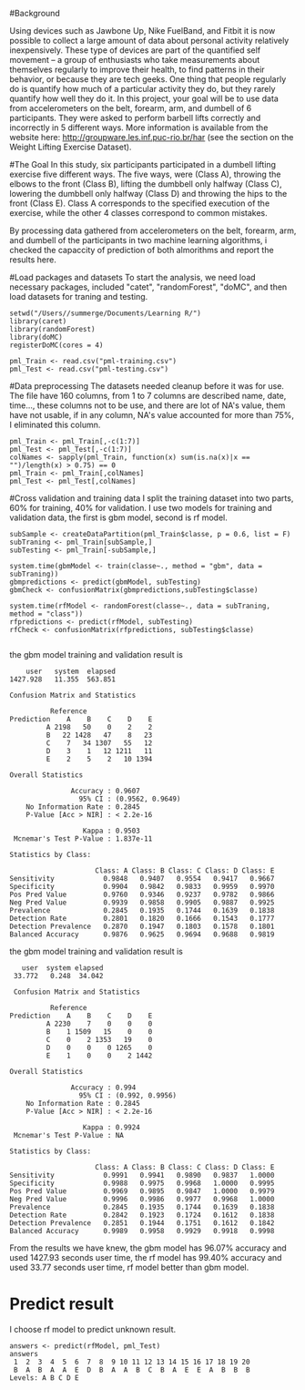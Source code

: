 #Background

Using devices such as Jawbone Up, Nike FuelBand, and Fitbit it is now possible to collect a large amount of data about personal activity relatively inexpensively. These type of devices are part of the quantified self movement – a group of enthusiasts who take measurements about themselves regularly to improve their health, to find patterns in their behavior, or because they are tech geeks. One thing that people regularly do is quantify how much of a particular activity they do, but they rarely quantify how well they do it. In this project, your goal will be to use data from accelerometers on the belt, forearm, arm, and dumbell of 6 participants. They were asked to perform barbell lifts correctly and incorrectly in 5 different ways. More information is available from the website here: http://groupware.les.inf.puc-rio.br/har (see the section on the Weight Lifting Exercise Dataset). 

#The Goal
In this study, six participants participated in a dumbell lifting exercise five different ways. The five ways, were (Class A), throwing the elbows to the front (Class B), lifting the dumbbell only halfway (Class C), lowering the dumbbell only halfway (Class D) and throwing the hips to the front (Class E). Class A corresponds to the specified execution of the exercise, while the other 4 classes correspond to common mistakes.

By processing data gathered from accelerometers on the belt, forearm, arm, and dumbell of the participants in two machine learning algorithms, i checked the capaccity of prediction of both almorithms and report the results here.

#Load packages and datasets
To start the analysis, we need load necessary packages, included "catet", "randomForest", "doMC", and then load datasets for traning and testing.

```
setwd("/Users//summerge/Documents/Learning R/")
library(caret)
library(randomForest)
library(doMC)
registerDoMC(cores = 4)

pml_Train <- read.csv("pml-training.csv")
pml_Test <- read.csv("pml-testing.csv")
```
#Data preprocessing
The datasets needed cleanup before it was for use.  The file have 160 columns,  from 1 to 7 columns are described name, date, time..., these columns not to be use, and there are lot of NA's value, them have not usable, if in any column, NA's value accounted for more than 75%, I eliminated this column.

```
pml_Train <- pml_Train[,-c(1:7)]
pml_Test <- pml_Test[,-c(1:7)]
colNames <- sapply(pml_Train, function(x) sum(is.na(x)|x == "")/length(x) > 0.75) == 0
pml_Train <- pml_Train[,colNames]
pml_Test <- pml_Test[,colNames]
```
#Cross validation and training data
I split the training dataset into two parts, 60% for training, 40% for validation. I use two models for training and validation data, the first is gbm model, second is rf model.

```
subSample <- createDataPartition(pml_Train$classe, p = 0.6, list = F)
subTraning <- pml_Train[subSample,]
subTesting <- pml_Train[-subSample,]

system.time(gbmModel <- train(classe~., method = "gbm", data = subTraning)) 
gbmpredictions <- predict(gbmModel, subTesting)
gbmCheck <- confusionMatrix(gbmpredictions,subTesting$classe)

system.time(rfModel <- randomForest(classe~., data = subTraning, method = "class"))
rfpredictions <- predict(rfModel, subTesting)
rfCheck <- confusionMatrix(rfpredictions, subTesting$classe)


```
the gbm model training and validation result is

```
    user   system  elapsed 
1427.928   11.355  563.851 

Confusion Matrix and Statistics

          Reference
Prediction    A    B    C    D    E
         A 2198   50    0    2    2
         B   22 1428   47    8   23
         C    7   34 1307   55   12
         D    3    1   12 1211   11
         E    2    5    2   10 1394

Overall Statistics
                                          
               Accuracy : 0.9607          
                 95% CI : (0.9562, 0.9649)
    No Information Rate : 0.2845          
    P-Value [Acc > NIR] : < 2.2e-16       
                                          
                  Kappa : 0.9503          
 Mcnemar's Test P-Value : 1.837e-11       

Statistics by Class:

                     Class: A Class: B Class: C Class: D Class: E
Sensitivity            0.9848   0.9407   0.9554   0.9417   0.9667
Specificity            0.9904   0.9842   0.9833   0.9959   0.9970
Pos Pred Value         0.9760   0.9346   0.9237   0.9782   0.9866
Neg Pred Value         0.9939   0.9858   0.9905   0.9887   0.9925
Prevalence             0.2845   0.1935   0.1744   0.1639   0.1838
Detection Rate         0.2801   0.1820   0.1666   0.1543   0.1777
Detection Prevalence   0.2870   0.1947   0.1803   0.1578   0.1801
Balanced Accuracy      0.9876   0.9625   0.9694   0.9688   0.9819

```
the gbm model training and validation result is

```
   user  system elapsed 
 33.772   0.248  34.042 
 
 Confusion Matrix and Statistics

          Reference
Prediction    A    B    C    D    E
         A 2230    7    0    0    0
         B    1 1509   15    0    0
         C    0    2 1353   19    0
         D    0    0    0 1265    0
         E    1    0    0    2 1442

Overall Statistics
                                         
               Accuracy : 0.994          
                 95% CI : (0.992, 0.9956)
    No Information Rate : 0.2845         
    P-Value [Acc > NIR] : < 2.2e-16      
                                         
                  Kappa : 0.9924         
 Mcnemar's Test P-Value : NA             

Statistics by Class:

                     Class: A Class: B Class: C Class: D Class: E
Sensitivity            0.9991   0.9941   0.9890   0.9837   1.0000
Specificity            0.9988   0.9975   0.9968   1.0000   0.9995
Pos Pred Value         0.9969   0.9895   0.9847   1.0000   0.9979
Neg Pred Value         0.9996   0.9986   0.9977   0.9968   1.0000
Prevalence             0.2845   0.1935   0.1744   0.1639   0.1838
Detection Rate         0.2842   0.1923   0.1724   0.1612   0.1838
Detection Prevalence   0.2851   0.1944   0.1751   0.1612   0.1842
Balanced Accuracy      0.9989   0.9958   0.9929   0.9918   0.9998

```
From the results we have knew, the gbm model has 96.07% accuracy and used 1427.93 seconds user time, the rf model has 99.40% accuracy and used 33.77 seconds user time, rf model better than gbm model.

# Predict result

I choose rf model to predict unknown result.

```
answers <- predict(rfModel, pml_Test)
answers
 1  2  3  4  5  6  7  8  9 10 11 12 13 14 15 16 17 18 19 20 
 B  A  B  A  A  E  D  B  A  A  B  C  B  A  E  E  A  B  B  B 
Levels: A B C D E
```

